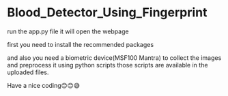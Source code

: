 # Blood_Detector_Using_Fingerprint

run the app.py file it will open the webpage 

first you need to install the recommended packages 

and also you need a biometric device(MSF100 Mantra) to collect the images and preprocess it using python scripts those scripts are available in the uploaded files.

Have a nice coding😊😊😅

